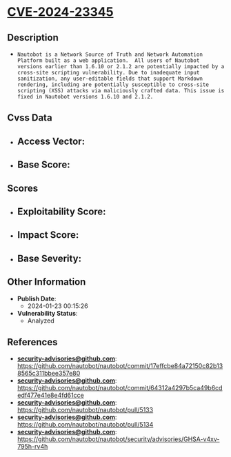 
# [CVE-2024-23345](https://github.com/nautobot/nautobot/commit/17effcbe84a72150c82b138565c311bbee357e80)

## Description

- `Nautobot is a Network Source of Truth and Network Automation Platform built as a web application.  All users of Nautobot versions earlier than 1.6.10 or 2.1.2 are potentially impacted by a cross-site scripting vulnerability. Due to inadequate input sanitization, any user-editable fields that support Markdown rendering, including are potentially susceptible to cross-site scripting (XSS) attacks via maliciously crafted data. This issue is fixed in Nautobot versions 1.6.10 and 2.1.2.`

## Cvss Data

- **Access Vector**:
  - 
- **Base Score**:
  - 

## Scores

- **Exploitability Score**:
  - 
- **Impact Score**:
  - 
- **Base Severity**:
  - 

## Other Information

- **Publish Date**:
  - 2024-01-23 00:15:26
- **Vulnerability Status**:
  - Analyzed

## References

- **security-advisories@github.com**: https://github.com/nautobot/nautobot/commit/17effcbe84a72150c82b138565c311bbee357e80
- **security-advisories@github.com**: https://github.com/nautobot/nautobot/commit/64312a4297b5ca49b6cdedf477e41e8e4fd61cce
- **security-advisories@github.com**: https://github.com/nautobot/nautobot/pull/5133
- **security-advisories@github.com**: https://github.com/nautobot/nautobot/pull/5134
- **security-advisories@github.com**: https://github.com/nautobot/nautobot/security/advisories/GHSA-v4xv-795h-rv4h
